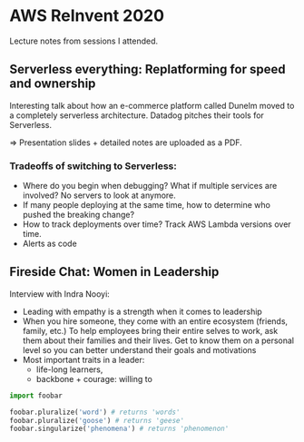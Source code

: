 # AWS ReInvent 2020

Lecture notes from sessions I attended.

## Serverless everything: Replatforming for speed and ownership
Interesting talk about how an e-commerce platform called Dunelm moved to a completely serverless architecture. Datadog pitches their tools for Serverless.

 => Presentation slides + detailed notes are uploaded as a PDF.

### Tradeoffs of switching to Serverless: 
- Where do you begin when debugging? What if multiple services are involved? No servers to look at anymore. 
- If many people deploying at the same time, how to determine who pushed the breaking change?
- How to track deployments over time? Track AWS Lambda versions over time.
- Alerts as code

## Fireside Chat: Women in Leadership

Interview with Indra Nooyi:

- Leading with empathy is a strength when it comes to leadership
- When you hire someone, they come with an entire ecosystem (friends, family, etc.) To help employees bring their entire selves to work, ask them about their families and their lives. Get to know them on a personal level so you can better understand their goals and motivations
- Most important traits in a leader: 
  - life-long learners, 
  - backbone + courage: willing to 

```python
import foobar

foobar.pluralize('word') # returns 'words'
foobar.pluralize('goose') # returns 'geese'
foobar.singularize('phenomena') # returns 'phenomenon'
```
